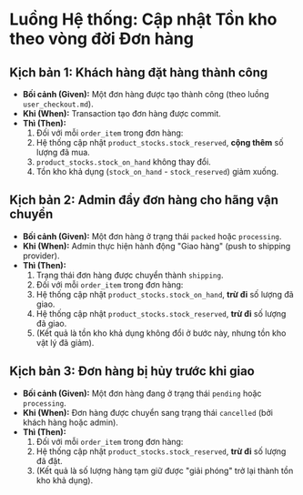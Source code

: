 # Luồng Hệ thống: Cập nhật Tồn kho theo vòng đời Đơn hàng

## Kịch bản 1: Khách hàng đặt hàng thành công

-   **Bối cảnh (Given):** Một đơn hàng được tạo thành công (theo luồng `user_checkout.md`).
-   **Khi (When):** Transaction tạo đơn hàng được commit.
-   **Thì (Then):**
    1.  Đối với mỗi `order_item` trong đơn hàng:
    2.  Hệ thống cập nhật `product_stocks.stock_reserved`, **cộng thêm** số lượng đã mua.
    3.  `product_stocks.stock_on_hand` không thay đổi.
    4.  Tồn kho khả dụng (`stock_on_hand` - `stock_reserved`) giảm xuống.

## Kịch bản 2: Admin đẩy đơn hàng cho hãng vận chuyển

-   **Bối cảnh (Given):** Một đơn hàng ở trạng thái `packed` hoặc `processing`.
-   **Khi (When):** Admin thực hiện hành động "Giao hàng" (push to shipping provider).
-   **Thì (Then):**
    1.  Trạng thái đơn hàng được chuyển thành `shipping`.
    2.  Đối với mỗi `order_item` trong đơn hàng:
    3.  Hệ thống cập nhật `product_stocks.stock_on_hand`, **trừ đi** số lượng đã giao.
    4.  Hệ thống cập nhật `product_stocks.stock_reserved`, **trừ đi** số lượng đã giao.
    5.  (Kết quả là tồn kho khả dụng không đổi ở bước này, nhưng tồn kho vật lý đã giảm).

## Kịch bản 3: Đơn hàng bị hủy trước khi giao

-   **Bối cảnh (Given):** Một đơn hàng đang ở trạng thái `pending` hoặc `processing`.
-   **Khi (When):** Đơn hàng được chuyển sang trạng thái `cancelled` (bởi khách hàng hoặc admin).
-   **Thì (Then):**
    1.  Đối với mỗi `order_item` trong đơn hàng:
    2.  Hệ thống cập nhật `product_stocks.stock_reserved`, **trừ đi** số lượng đã đặt.
    3.  (Kết quả là số lượng hàng tạm giữ được "giải phóng" trở lại thành tồn kho khả dụng).
